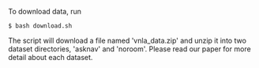 To download data, run

```
$ bash download.sh
```

The script will download a file named 'vnla_data.zip' and unzip it into two dataset directories, 'asknav' and 'noroom'. 
Please read our paper for more detail about each dataset. 
